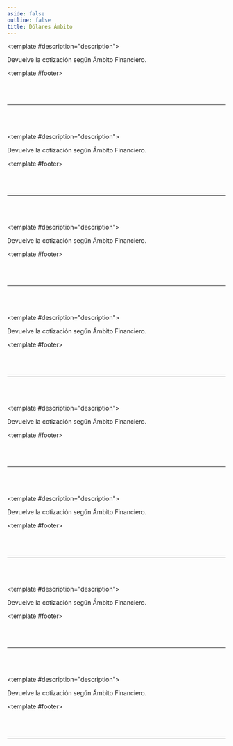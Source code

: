 ```yaml
---
aside: false
outline: false
title: Dólares Ámbito
---
```


<script setup>
import { setRegionForSidebar } from '../../.vitepress/sidebar/sidebar.utils.js'

setRegionForSidebar('ar')
</script>

<div class="flex flex-col">

<OAOperation operationId="get-ambito-dolares" :hide-default-footer="true">

<template #description="description">

Devuelve la cotización según Ámbito Financiero.

</template>

<template #footer>



<!--@include: ./parts/get-ambito-dolares-footer.md -->

</template>

</OAOperation>

<hr style="margin: 4rem 0;">

<OAOperation operationId="get-ambito-dolar-oficial" :hide-default-footer="true">

<template #description="description">

Devuelve la cotización según Ámbito Financiero.

</template>

<template #footer>



<!--@include: ./parts/get-ambito-dolar-oficial-footer.md -->

</template>

</OAOperation>

<hr style="margin: 4rem 0;">

<OAOperation operationId="get-ambito-dolar-blue" :hide-default-footer="true">

<template #description="description">

Devuelve la cotización según Ámbito Financiero.

</template>

<template #footer>



<!--@include: ./parts/get-ambito-dolar-blue-footer.md -->

</template>

</OAOperation>

<hr style="margin: 4rem 0;">

<OAOperation operationId="get-ambito-dolar-bolsa" :hide-default-footer="true">

<template #description="description">

Devuelve la cotización según Ámbito Financiero.

</template>

<template #footer>



<!--@include: ./parts/get-ambito-dolar-bolsa-footer.md -->

</template>

</OAOperation>

<hr style="margin: 4rem 0;">

<OAOperation operationId="get-ambito-dolar-contadoconliqui" :hide-default-footer="true">

<template #description="description">

Devuelve la cotización según Ámbito Financiero.

</template>

<template #footer>



<!--@include: ./parts/get-ambito-dolar-contadoconliqui-footer.md -->

</template>

</OAOperation>

<hr style="margin: 4rem 0;">

<OAOperation operationId="get-ambito-dolar-tarjeta" :hide-default-footer="true">

<template #description="description">

Devuelve la cotización según Ámbito Financiero.

</template>

<template #footer>



<!--@include: ./parts/get-ambito-dolar-tarjeta-footer.md -->

</template>

</OAOperation>

<hr style="margin: 4rem 0;">

<OAOperation operationId="get-ambito-dolar-mayorista" :hide-default-footer="true">

<template #description="description">

Devuelve la cotización según Ámbito Financiero.

</template>

<template #footer>



<!--@include: ./parts/get-ambito-dolar-mayorista-footer.md -->

</template>

</OAOperation>

<hr style="margin: 4rem 0;">

<OAOperation operationId="get-ambito-dolar-cripto" :hide-default-footer="true">

<template #description="description">

Devuelve la cotización según Ámbito Financiero.

</template>

<template #footer>



<!--@include: ./parts/get-ambito-dolar-cripto-footer.md -->

</template>

</OAOperation>

<hr style="margin: 4rem 0;">

<OAFooter />

</div>
